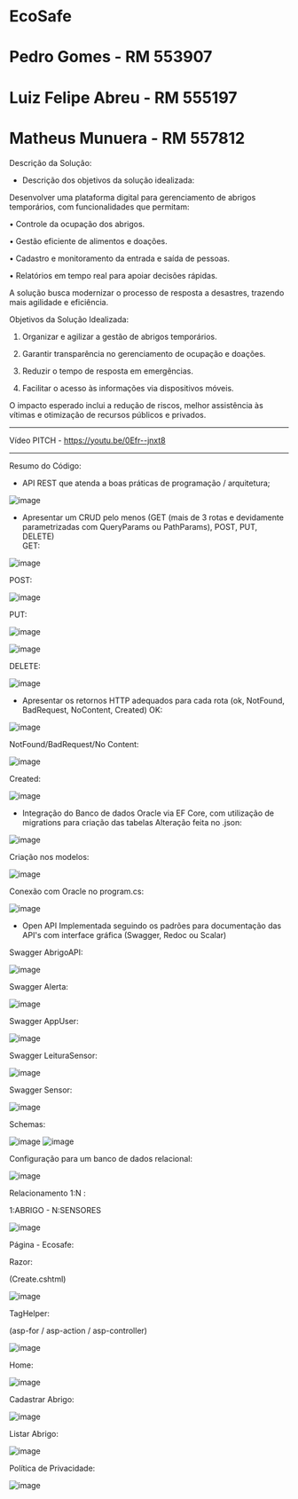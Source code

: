 # EcoSafe

# Pedro Gomes - RM 553907
# Luiz Felipe Abreu - RM 555197
# Matheus Munuera - RM 557812


Descrição da Solução:

-	Descrição dos objetivos da solução idealizada:

Desenvolver uma plataforma digital para gerenciamento de abrigos temporários, com funcionalidades que permitam:

 •	Controle da ocupação dos abrigos.
 
 •	Gestão eficiente de alimentos e doações.
 
 •	Cadastro e monitoramento da entrada e saída de pessoas.
 
 •	Relatórios em tempo real para apoiar decisões rápidas.
 
 
A solução busca modernizar o processo de resposta a desastres, trazendo mais agilidade e eficiência.

Objetivos da Solução Idealizada:

 1.	Organizar e agilizar a gestão de abrigos temporários.
    
 3.	Garantir transparência no gerenciamento de ocupação e doações.
    
 5.	Reduzir o tempo de resposta em emergências.
    
 7.	Facilitar o acesso às informações via dispositivos móveis.
    
O impacto esperado inclui a redução de riscos, melhor assistência às vítimas e otimização de recursos públicos e privados.

________________________________________________________________________________________


Vídeo PITCH - https://youtu.be/0Efr--jnxt8

________________________________________________________________________________________
Resumo do Código: <br>


- API REST que atenda a boas práticas de programação / arquitetura;
 
![image](https://github.com/user-attachments/assets/4db88b9a-a157-4a62-bbe1-dbc5520a4c52)


- Apresentar um CRUD pelo menos (GET (mais de 3 rotas e devidamente parametrizadas com QueryParams ou 
PathParams), POST, PUT, DELETE)<br>
GET:

![image](https://github.com/user-attachments/assets/5ac622da-5857-4d01-8a1b-d6252f57abb1)


POST:

![image](https://github.com/user-attachments/assets/f0636cfc-88e8-4db6-b741-9cda33619930)


PUT:

![image](https://github.com/user-attachments/assets/f3b14c9d-74a3-41eb-9d18-4129d0fe0b64)

![image](https://github.com/user-attachments/assets/13d8ce65-06e0-49a8-8698-c52ee5491bec)


DELETE:

![image](https://github.com/user-attachments/assets/a35d57f0-7287-4891-ba97-cc1087f172f5)




- Apresentar os retornos HTTP adequados para cada rota (ok, NotFound, BadRequest, NoContent, Created)
OK:

![image](https://github.com/user-attachments/assets/d9443e5e-c7ef-496b-9f56-bf48c988d4ff)


NotFound/BadRequest/No Content:

![image](https://github.com/user-attachments/assets/a7cd36b7-49e6-4f3e-8901-cb3c39a99137)

Created:

![image](https://github.com/user-attachments/assets/47ddbb92-2619-4bc1-a201-bf9958879e22)



 
- Integração do Banco de dados Oracle via EF Core, com utilização de migrations para criação das tabelas
 Alteração feita no .json:
 
![image](https://github.com/user-attachments/assets/650e5c4b-69c5-420e-9eb9-35db1420e1a0)


Criação nos modelos:

![image](https://github.com/user-attachments/assets/521cc096-e2d0-47f3-aa6d-19ef9e496799)


Conexão com Oracle no program.cs:

![image](https://github.com/user-attachments/assets/73c6c941-14f4-42bd-9519-a19ed8ab6ace)




- Open API Implementada seguindo os padrões para documentação das API's com interface gráfica (Swagger, 
Redoc ou Scalar)

Swagger AbrigoAPI:

![image](https://github.com/user-attachments/assets/880fd9c0-9714-4727-9e0b-ebf04a5642ad)


Swagger Alerta:

![image](https://github.com/user-attachments/assets/28d295a0-b502-488c-9429-8388b82d14dd)


Swagger AppUser:

![image](https://github.com/user-attachments/assets/66df6b2d-cf4a-40e9-9e48-da2070f23367)


Swagger LeituraSensor:

![image](https://github.com/user-attachments/assets/4199c353-615e-4b3b-9b49-f34c492074b4)

Swagger Sensor:

![image](https://github.com/user-attachments/assets/5947d44f-de3e-4402-9c3d-214fa788697a)



Schemas:

![image](https://github.com/user-attachments/assets/42b93970-ac0b-4e5c-8afe-93c10ccb5f3b)
![image](https://github.com/user-attachments/assets/b0c031e4-83a0-4f36-b0b3-64f848e043a5)

Configuração para um banco de dados relacional:

![image](https://github.com/user-attachments/assets/e947d00b-c839-4f92-ab27-2550e60108c5)

Relacionamento 1:N  :

1:ABRIGO - N:SENSORES

![image](https://github.com/user-attachments/assets/7c748925-2da2-4934-a911-1abc112133fa)

Página - Ecosafe:

Razor:

(Create.cshtml)

![image](https://github.com/user-attachments/assets/1c873245-25d7-4f91-a6af-1e58406684ed)

TagHelper:

(asp-for / asp-action / asp-controller)

![image](https://github.com/user-attachments/assets/91cc112a-1d02-44cd-aefd-eb7212dec6fb)


Home:

![image](https://github.com/user-attachments/assets/8bfe0132-0dbe-47cd-867e-0dad4bd2f5eb)

Cadastrar Abrigo:

![image](https://github.com/user-attachments/assets/665dfef2-36f3-46dc-9c50-a724d5130cc1)

Listar Abrigo:

![image](https://github.com/user-attachments/assets/de137829-4694-48db-bdfa-f6995d654c3d)

Política de Privacidade:

![image](https://github.com/user-attachments/assets/f1d8a482-dabb-4c0f-a0db-f153b40ca8b5)
